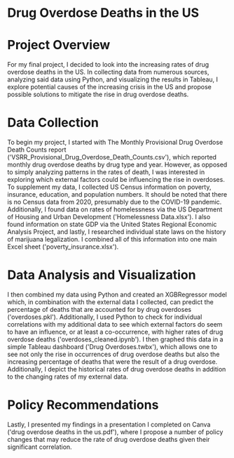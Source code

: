 # Drug Overdose Deaths in the US

# Project Overview
For my final project, I decided to look into the increasing rates of drug overdose deaths in the US. In collecting data from numerous sources, analyzing said data using Python, and visualizing the results in Tableau, I explore potential causes of the increasing crisis in the US and propose possible solutions to mitigate the rise in drug overdose deaths.
# Data Collection
To begin my project, I started with The Monthly Provisional Drug Overdose Death Counts report ('VSRR_Provisional_Drug_Overdose_Death_Counts.csv'), which reported monthly drug overdose deaths by drug type and year. However, as opposed to simply analyzing patterns in the rates of death, I was interested in exploring which external factors could be influencing the rise in overdoses. To supplement my data, I collected US Census information on poverty, insurance, education, and population numbers. It should be noted that there is no Census data from 2020, presumably due to the COVID-19 pandemic. Additionally, I found data on rates of homelessness via the US Department of Housing and Urban Development ('Homelessness Data.xlsx'). I also found information on state GDP via the United States Regional Economic Analysis Project, and lastly, I researched individual state laws on the history of marijuana legalization. I combined all of this information into one main Excel sheet ('poverty_insurance.xlsx').
# Data Analysis and Visualization
I then combined my data using Python and created an XGBRegressor model which, in combination with the external data I collected, can predict the percentage of deaths that are accounted for by drug overdoses ('overdoses.pkl'). Additionally, I used Python to check for individual correlations with my additional data to see which external factors do seem to have an influence, or at least a co-occurrence, with higher rates of drug overdose deaths ('overdoses_cleaned.ipynb'). I then graphed this data in a simple Tableau dashboard ('Drug Overdoses.twbx'), which allows one to see not only the rise in occurrences of drug overdose deaths but also the increasing percentage of deaths that were the result of a drug overdose. Additionally, I depict the historical rates of drug overdose deaths in addition to the changing rates of my external data.
# Policy Recommendations
Lastly, I presented my findings in a presentation I completed on Canva ('drug overdose deaths in the us.pdf'), where I propose a number of policy changes that may reduce the rate of drug overdose deaths given their significant correlation.
